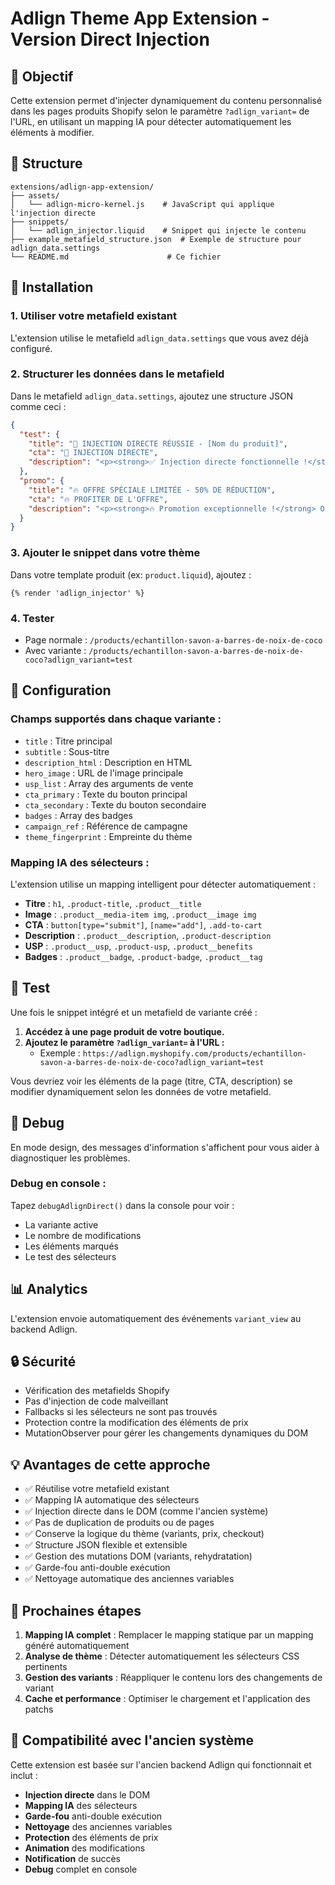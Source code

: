 # Adlign Theme App Extension - Version Direct Injection

## 🎯 Objectif
Cette extension permet d'injecter dynamiquement du contenu personnalisé dans les pages produits Shopify selon le paramètre `?adlign_variant=` de l'URL, en utilisant un mapping IA pour détecter automatiquement les éléments à modifier.

## 📁 Structure
```
extensions/adlign-app-extension/
├── assets/
│   └── adlign-micro-kernel.js    # JavaScript qui applique l'injection directe
├── snippets/
│   └── adlign_injector.liquid    # Snippet qui injecte le contenu
├── example_metafield_structure.json  # Exemple de structure pour adlign_data.settings
└── README.md                      # Ce fichier
```

## 🚀 Installation

### 1. Utiliser votre metafield existant
L'extension utilise le metafield `adlign_data.settings` que vous avez déjà configuré.

### 2. Structurer les données dans le metafield
Dans le metafield `adlign_data.settings`, ajoutez une structure JSON comme ceci :
```json
{
  "test": {
    "title": "🎯 INJECTION DIRECTE RÉUSSIE - [Nom du produit]",
    "cta": "🎯 INJECTION DIRECTE",
    "description": "<p><strong>✅ Injection directe fonctionnelle !</strong> Plus d'ancien script.</p>"
  },
  "promo": {
    "title": "🔥 OFFRE SPÉCIALE LIMITÉE - 50% DE RÉDUCTION",
    "cta": "🔥 PROFITER DE L'OFFRE",
    "description": "<p><strong>🔥 Promotion exceptionnelle !</strong> Offre valable jusqu'à épuisement des stocks.</p>"
  }
}
```

### 3. Ajouter le snippet dans votre thème
Dans votre template produit (ex: `product.liquid`), ajoutez :
```liquid
{% render 'adlign_injector' %}
```

### 4. Tester
- Page normale : `/products/echantillon-savon-a-barres-de-noix-de-coco`
- Avec variante : `/products/echantillon-savon-a-barres-de-noix-de-coco?adlign_variant=test`

## 🔧 Configuration

### Champs supportés dans chaque variante :
- `title` : Titre principal
- `subtitle` : Sous-titre
- `description_html` : Description en HTML
- `hero_image` : URL de l'image principale
- `usp_list` : Array des arguments de vente
- `cta_primary` : Texte du bouton principal
- `cta_secondary` : Texte du bouton secondaire
- `badges` : Array des badges
- `campaign_ref` : Référence de campagne
- `theme_fingerprint` : Empreinte du thème

### Mapping IA des sélecteurs :
L'extension utilise un mapping intelligent pour détecter automatiquement :
- **Titre** : `h1`, `.product-title`, `.product__title`
- **Image** : `.product__media-item img`, `.product__image img`
- **CTA** : `button[type="submit"]`, `[name="add"]`, `.add-to-cart`
- **Description** : `.product__description`, `.product-description`
- **USP** : `.product__usp`, `.product-usp`, `.product__benefits`
- **Badges** : `.product__badge`, `.product-badge`, `.product__tag`

## 🧪 Test

Une fois le snippet intégré et un metafield de variante créé :

1. **Accédez à une page produit de votre boutique.**
2. **Ajoutez le paramètre `?adlign_variant=` à l'URL :**
   - Exemple : `https://adlign.myshopify.com/products/echantillon-savon-a-barres-de-noix-de-coco?adlign_variant=test`

Vous devriez voir les éléments de la page (titre, CTA, description) se modifier dynamiquement selon les données de votre metafield.

## 🐛 Debug
En mode design, des messages d'information s'affichent pour vous aider à diagnostiquer les problèmes.

### Debug en console :
Tapez `debugAdlignDirect()` dans la console pour voir :
- La variante active
- Le nombre de modifications
- Les éléments marqués
- Le test des sélecteurs

## 📊 Analytics
L'extension envoie automatiquement des événements `variant_view` au backend Adlign.

## 🔒 Sécurité
- Vérification des metafields Shopify
- Pas d'injection de code malveillant
- Fallbacks si les sélecteurs ne sont pas trouvés
- Protection contre la modification des éléments de prix
- MutationObserver pour gérer les changements dynamiques du DOM

## 💡 Avantages de cette approche
- ✅ Réutilise votre metafield existant
- ✅ Mapping IA automatique des sélecteurs
- ✅ Injection directe dans le DOM (comme l'ancien système)
- ✅ Pas de duplication de produits ou de pages
- ✅ Conserve la logique du thème (variants, prix, checkout)
- ✅ Structure JSON flexible et extensible
- ✅ Gestion des mutations DOM (variants, rehydratation)
- ✅ Garde-fou anti-double exécution
- ✅ Nettoyage automatique des anciennes variables

## 🔄 Prochaines étapes
1. **Mapping IA complet** : Remplacer le mapping statique par un mapping généré automatiquement
2. **Analyse de thème** : Détecter automatiquement les sélecteurs CSS pertinents
3. **Gestion des variants** : Réappliquer le contenu lors des changements de variant
4. **Cache et performance** : Optimiser le chargement et l'application des patchs

## 🎯 Compatibilité avec l'ancien système
Cette extension est basée sur l'ancien backend Adlign qui fonctionnait et inclut :
- **Injection directe** dans le DOM
- **Mapping IA** des sélecteurs
- **Garde-fou** anti-double exécution
- **Nettoyage** des anciennes variables
- **Protection** des éléments de prix
- **Animation** des modifications
- **Notification** de succès
- **Debug** complet en console
